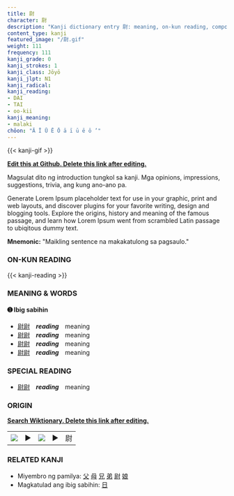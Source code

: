 ```yaml
---
title: 尉
character: 尉
description: "Kanji dictionary entry 尉: meaning, on-kun reading, compounds, origin, related kanji"
content_type: kanji
featured_image: "/尉.gif"
weight: 111
frequency: 111
kanji_grade: 0
kanji_strokes: 1
kanji_class: Jōyō
kanji_jlpt: N1
kanji_radical: 
kanji_reading: 
- DAI
- TAI
- oo-kii
kanji_meaning:
- malaki
chōon: "Ā Ī Ū Ē Ō ā ī ū ē ō ’"
---
```

[//]: # (Don't edit the line below. Kanji animated GIF code is automatically generated.)
{{< kanji-gif >}}

[//]: # (Edit below this line.)

**[Edit this at Github. Delete this link after editing.](https://github.com/tim0g/tim/tree/main/content/kanji/尉/index.md)**

Magsulat dito ng introduction tungkol sa kanji. Mga opinions, impressions, suggestions, trivia, ang kung ano-ano pa.

Generate Lorem Ipsum placeholder text for use in your graphic, print and web layouts, and discover plugins for your favorite writing, design and blogging tools. Explore the origins, history and meaning of the famous passage, and learn how Lorem Ipsum went from scrambled Latin passage to ubiqitous dummy text.
 
**Mnemonic:** "Maikling sentence na makakatulong sa pagsaulo."

### ON-KUN READING

[//]: # (Don't edit the line below. ON-KUN READING code is automatically generated.)
{{< kanji-reading >}}

### MEANING & WORDS

#### ➊ **Ibig sabihin**
  - [尉](../尉)[尉](../尉)　***reading***　meaning
  - [尉](../尉)[尉](../尉)　***reading***　meaning
  - [尉](../尉)[尉](../尉)　***reading***　meaning
  - [尉](../尉)[尉](../尉)　***reading***　meaning

### SPECIAL READING
  - [尉](../尉)[尉](../尉)　***reading***　meaning

### ORIGIN

**[Search Wiktionary. Delete this link after editing.](https://wiktionary.org/wiki/尉)**
<table class="kanji-table"><tr><td>
<img src="60px-尉-bronze.svg.png">
</td><td>▶</td><td>
<img src="60px-尉-oracle.svg.png">
</td><td>▶</td>
<td class="kanji-origin">尉</td>
</tr></table>

### RELATED KANJI
- Miyembro ng pamilya: [父](../父) [母](../母) [兄](../兄) [弟](../弟) [尉](../尉) [娘](../娘)
- Magkatulad ang ibig sabihin: [日](../日)
